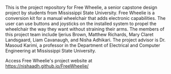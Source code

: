 This is the project repository for Free Wheelie, a senior capstone design project by students from Mississippi State University. Free Wheelie is a conversion kit for a manual wheelchair that adds electronic capabilities. The user can use buttons and joysticks on the installed system to propel the wheelchair the way they want without straining their arms. The members of this project team include Ijerius Brown, Matthew Richards, Mary Claret Landsgaard, Liam Cavanaugh, and Nisha Adhikari. The project advisor is Dr. Masoud Karimi, a professor in the Department of Electrical and Computer Engineering at Mississippi State University.

Access Free Wheelie's project website at https://nishaadh.github.io/FreeWheelie/
